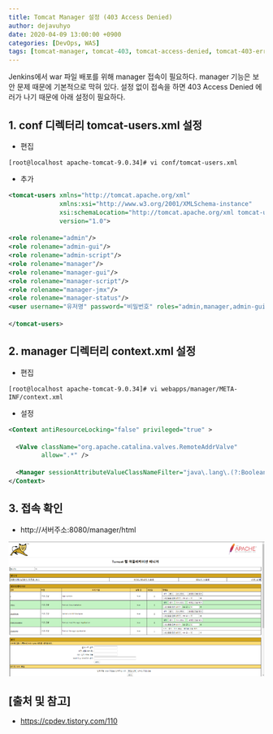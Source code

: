 ```yaml
---
title: Tomcat Manager 설정 (403 Access Denied)
author: dejavuhyo
date: 2020-04-09 13:00:00 +0900
categories: [DevOps, WAS]
tags: [tomcat-manager, tomcat-403, tomcat-access-denied, tomcat-403-error]
---
```


Jenkins에서 war 파일 배포를 위해 manager 접속이 필요하다. manager 기능은 보안 문제 때문에 기본적으로 막혀 있다.
설정 없이 접속을 하면 403 Access Denied 에러가 나기 때문에 아래 설정이 필요하다.

## 1. conf 디렉터리 tomcat-users.xml 설정

* 편집

```shell
[root@localhost apache-tomcat-9.0.34]# vi conf/tomcat-users.xml
```

* 추가

```xml
<tomcat-users xmlns="http://tomcat.apache.org/xml"
              xmlns:xsi="http://www.w3.org/2001/XMLSchema-instance"
              xsi:schemaLocation="http://tomcat.apache.org/xml tomcat-users.xsd"
              version="1.0">
 
<role rolename="admin"/>
<role rolename="admin-gui"/>
<role rolename="admin-script"/>
<role rolename="manager"/>
<role rolename="manager-gui"/>
<role rolename="manager-script"/>
<role rolename="manager-jmx"/>
<role rolename="manager-status"/>
<user username="유저명" password="비밀번호" roles="admin,manager,admin-gui,admin-script,manager-gui,manager-script,manager-jmx,manager-status" />
 
</tomcat-users>
```

## 2. manager 디렉터리 context.xml 설정

* 편집

```shell
[root@localhost apache-tomcat-9.0.34]# vi webapps/manager/META-INF/context.xml
```

* 설정

```xml
<Context antiResourceLocking="false" privileged="true" >

  <Valve className="org.apache.catalina.valves.RemoteAddrValve"
         allow=".*" />

  <Manager sessionAttributeValueClassNameFilter="java\.lang\.(?:Boolean|Integer|Long|Number|String)|org\.apache\.catalina\.filters\.CsrfPreventionFilter\$LruCache(?:\$1)?|java\.util\.(?:Linked)?HashMap"/>
</Context>
```

## 3. 접속 확인

* http://서버주소:8080/manager/html

![img001](/assets/img/2020-04-09-tomcat-manager/img001.png)

## [출처 및 참고]
* <https://cpdev.tistory.com/110>
